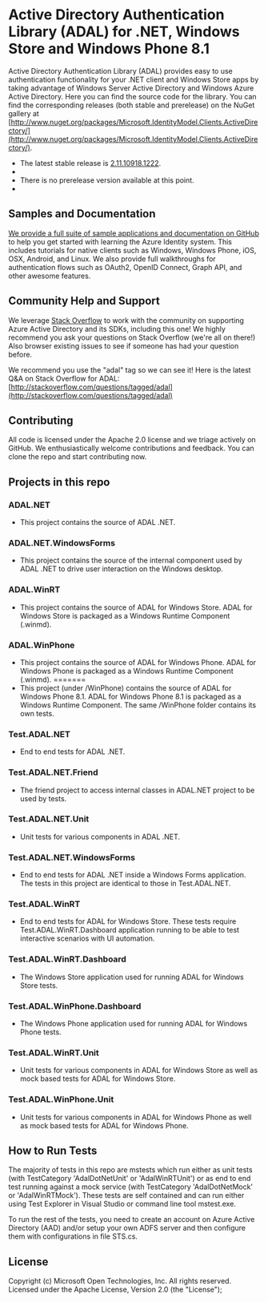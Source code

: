 # Active Directory Authentication Library (ADAL) for .NET, Windows Store and Windows Phone 8.1

Active Directory Authentication Library (ADAL) provides easy to use authentication functionality for your .NET client and Windows Store apps by taking advantage of Windows Server Active Directory and Windows Azure Active Directory.
Here you can find the source code for the library. You can find the corresponding releases (both stable and prerelease) on the NuGet gallery at [http://www.nuget.org/packages/Microsoft.IdentityModel.Clients.ActiveDirectory/](http://www.nuget.org/packages/Microsoft.IdentityModel.Clients.ActiveDirectory/).

- The latest stable release is [2.11.10918.1222](https://www.nuget.org/packages/Microsoft.IdentityModel.Clients.ActiveDirectory/). 
- 
- There is no prerelease version available at this point.
- 
## Samples and Documentation

[We provide a full suite of sample applications and documentation on GitHub](https://github.com/AzureADSamples) to help you get started with learning the Azure Identity system. This includes tutorials for native clients such as Windows, Windows Phone, iOS, OSX, Android, and Linux. We also provide full walkthroughs for authentication flows such as OAuth2, OpenID Connect, Graph API, and other awesome features. 

## Community Help and Support

We leverage [Stack Overflow](http://stackoverflow.com/) to work with the community on supporting Azure Active Directory and its SDKs, including this one! We highly recommend you ask your questions on Stack Overflow (we're all on there!) Also browser existing issues to see if someone has had your question before. 

We recommend you use the "adal" tag so we can see it! Here is the latest Q&A on Stack Overflow for ADAL: [http://stackoverflow.com/questions/tagged/adal](http://stackoverflow.com/questions/tagged/adal)

## Contributing

All code is licensed under the Apache 2.0 license and we triage actively on GitHub. We enthusiastically welcome contributions and feedback. You can clone the repo and start contributing now. 


## Projects in this repo

### ADAL.NET

* This project contains the source of ADAL .NET.

### ADAL.NET.WindowsForms

* This project contains the source of the internal component used by ADAL .NET to drive user interaction on the Windows desktop.

### ADAL.WinRT

* This project contains the source of ADAL for Windows Store. ADAL for Windows Store is packaged as a Windows Runtime Component (.winmd).

### ADAL.WinPhone

* This project contains the source of ADAL for Windows Phone. ADAL for Windows Phone is packaged as a Windows Runtime Component (.winmd).
=======
* This project (under /WinPhone) contains the source of ADAL for Windows Phone 8.1. ADAL for Windows Phone 8.1  is packaged as a Windows Runtime Component. The same /WinPhone folder contains its own tests.

### Test.ADAL.NET

* End to end tests for ADAL .NET.

### Test.ADAL.NET.Friend

* The friend project to access internal classes in ADAL.NET project to be used by tests.

### Test.ADAL.NET.Unit

* Unit tests for various components in ADAL .NET.

### Test.ADAL.NET.WindowsForms

* End to end tests for ADAL .NET inside a Windows Forms application. The tests in this project are identical to those in Test.ADAL.NET.

### Test.ADAL.WinRT

* End to end tests for ADAL for Windows Store. These tests require Test.ADAL.WinRT.Dashboard application running to be able to test interactive scenarios with UI automation.

### Test.ADAL.WinRT.Dashboard

* The Windows Store application used for running ADAL for Windows Store tests.

### Test.ADAL.WinPhone.Dashboard

* The Windows Phone application used for running ADAL for Windows Phone tests.

### Test.ADAL.WinRT.Unit

* Unit tests for various components in ADAL for Windows Store as well as mock based tests for ADAL for Windows Store.

### Test.ADAL.WinPhone.Unit

* Unit tests for various components in ADAL for Windows Phone as well as mock based tests for ADAL for Windows Phone.

## How to Run Tests

The majority of tests in this repo are mstests which run either as unit tests (with TestCategory 'AdalDotNetUnit' or 'AdalWinRTUnit') or as end to end test running against a mock service (with TestCategory 'AdalDotNetMock' or 'AdalWinRTMock'). 
These tests are self contained and can run either using Test Explorer in Visual Studio or command line tool mstest.exe.

To run the rest of the tests, you need to create an account on Azure Active Directory (AAD) and/or setup your own ADFS server and then configure them with configurations in file STS.cs.

## License

Copyright (c) Microsoft Open Technologies, Inc.  All rights reserved. Licensed under the Apache License, Version 2.0 (the "License"); 
